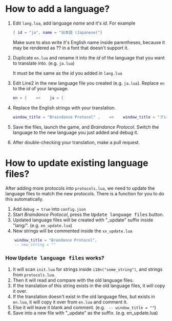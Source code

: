 # How to add a language?

1. Edit `lang.lua`, add language *name* and it's *id*. For example
    ```lua
    { id = "ja", name = "日本語 (Japanese)"}
    ```
    Make sure to also write it's English name inside parentheses, because it may be rendered as ?? in a font that doesn't support it.
    
2. Duplicate `en.lua` and rename it into the *id* of the language that you want to translate into. (e.g. `ja.lua`)

   It must be the same as the *id* you added in `lang.lua`
   
3. Edit Line2 in the new language file you created (e.g. `ja.lua`). Replace `en` to the *id* of your language.

   ```lua
   en = {    =>    ja = {
   ```

4. Replace the English strings with your translation.

   ```lua
   window_title = "Braindance Protocol" ,    =>    window_title = "ブレインダンスプロトコル" ,
   ```
   
5. Save the files, launch the game, and *Braindance Protocol*. Switch the language to the new language you just added and debug it.

6. After double-checking your translation, make a pull request.

# How to update existing language files?

After adding more protocols into `protocols.lua`, we need to update the language files to match the new protocols. There is a function for you to do this automatically.

1. Add `debug = true` into `config.json`
2. Start *Braindance Protocol*, press the <kbd>Update language files</kbd> button.
3. Updated language files will be created with "_update" suffix inside "lang/". (e.g. `en_update.lua`)
4. New strings will be commented inside the `xx_update.lua`
```lua
    window_title = "Brandance Protocol",
    -- new_string = ""
```

### How <kbd>Update language files</kbd> works?
1. It will scan `init.lua` for strings inside `i18n("some_string")`, and strings from `protocols.lua`.
2. Then it will read and compare with the old language files.
3. If the translation of this string exists in the old language files, it will copy it over.
4. If the translation doesn't exist in the old language files, but exists in `en.lua`, it will copy it over from `en.lua` and comment it.
5. Else it will leave it blank and comment. (e.g. ` -- window_title = ""`)
6. Save into a new file with "_update" as the suffix. (e.g. en_update.lua)
